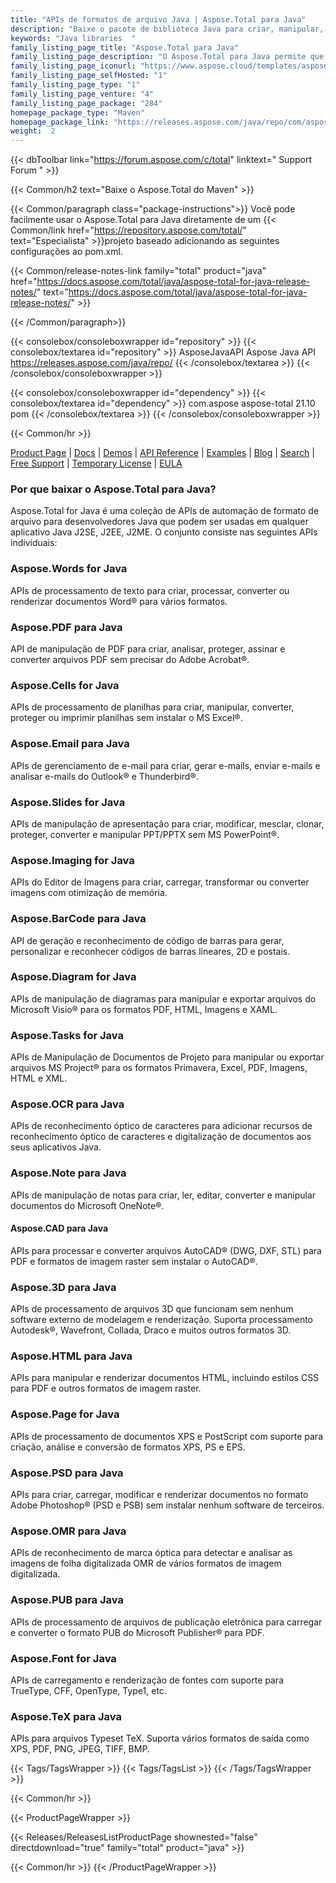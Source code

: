 ```yaml
---
title: "APIs de formatos de arquivo Java | Aspose.Total para Java"
description: "Baixe o pacote de biblioteca Java para criar, manipular, converter, renderizar e imprimir arquivos do Microsoft Word, Excel, PowerPoint, Outlook, Publisher, Visio, Project e OneNote. O pacote também inclui APIs para formatos de arquivo PDF, Photoshop, CAD, GIS e 3D, bem como APIs para códigos de barras, OCR e OMR."
keywords: "Java libraries  "
family_listing_page_title: "Aspose.Total para Java"
family_listing_page_description: "O Aspose.Total para Java permite que os desenvolvedores criem sistemas de processamento de arquivos incrivelmente versáteis, capazes de lidar com mais de 100 formatos de arquivo populares. Os programadores de aplicativos Java SE ou EE podem aprimorar seus aplicativos com a capacidade de carregar, criar, modificar, renderizar e interconverter arquivos do Microsoft Office, OpenOffice, Visio, Project, CAD e muitas outras categorias de formato comumente usadas."
family_listing_page_iconurl: "https://www.aspose.cloud/templates/aspose/App_Themes/V3/images/total/272x272/aspose_total-for-java-min.png"
family_listing_page_selfHosted: "1"
family_listing_page_type: "1"
family_listing_page_venture: "4"
family_listing_page_package: "284"
homepage_package_type: "Maven"
homepage_package_link: "https://releases.aspose.com/java/repo/com/aspose/aspose-total/"
weight:  2
---
```


{{< dbToolbar link="https://forum.aspose.com/c/total" linktext=" Support Forum " >}}

{{< Common/h2 text="Baixe o Aspose.Total do Maven"  >}}

{{< Common/paragraph class="package-instructions">}}
Você pode facilmente usar o Aspose.Total para Java diretamente de um
{{< Common/link href="https://repository.aspose.com/total/" text="Especialista"  >}}projeto baseado adicionando as seguintes configurações ao pom.xml.

{{< Common/release-notes-link family="total" product="java" href="https://docs.aspose.com/total/java/aspose-total-for-java-release-notes/" text="https://docs.aspose.com/total/java/aspose-total-for-java-release-notes/"  >}}

{{< /Common/paragraph>}}

{{< consolebox/consoleboxwrapper id="repository" >}}
   {{< consolebox/textarea id="repository" >}}
      <repository>
         <id>AsposeJavaAPI</id>
         <name>Aspose Java API</name>
         <url>https://releases.aspose.com/java/repo/</url>
      </repository>
   {{< /consolebox/textarea >}}
{{< /consolebox/consoleboxwrapper >}}

{{< consolebox/consoleboxwrapper id="dependency" >}}
   {{< consolebox/textarea id="dependency" >}}
      <dependency>
         <groupId>com.aspose</groupId>
         <artifactId>aspose-total</artifactId>
         <version>21.10</version>
         <type>pom</type>
      </dependency>
   {{< /consolebox/textarea >}}
{{< /consolebox/consoleboxwrapper >}}

{{< Common/hr >}}

[Product Page](https://products.aspose.com/tasks/java) | [Docs](https://docs.aspose.com/tasks/java/) | [Demos](https://products.aspose.app/tasks/family) | [API Reference](https://reference.aspose.com/tasks/java) | [Examples](https://github.com/aspose-tasks/Aspose.Tasks-for-Java) | [Blog](https://blog.aspose.com/category/tasks/) | [Search](https://search.aspose.com/) | [Free Support](https://forum.aspose.com/c/tasks) | [Temporary License](https://purchase.aspose.com/temporary-license) | [EULA](https://about.aspose.com/legal/eula/)

### Por que baixar o Aspose.Total para Java?

Aspose.Total for Java é uma coleção de APIs de automação de formato de arquivo para desenvolvedores Java que podem ser usadas em qualquer aplicativo Java J2SE, J2EE, J2ME. O conjunto consiste nas seguintes APIs individuais:

### Aspose.Words for Java

APIs de processamento de texto para criar, processar, converter ou renderizar documentos Word® para vários formatos.

### Aspose.PDF para Java

API de manipulação de PDF para criar, analisar, proteger, assinar e converter arquivos PDF sem precisar do Adobe Acrobat®.

### Aspose.Cells for Java

APIs de processamento de planilhas para criar, manipular, converter, proteger ou imprimir planilhas sem instalar o MS Excel®.

### Aspose.Email para Java
APIs de gerenciamento de e-mail para criar, gerar e-mails, enviar e-mails e analisar e-mails do Outlook® e Thunderbird®.

### Aspose.Slides for Java

APIs de manipulação de apresentação para criar, modificar, mesclar, clonar, proteger, converter e manipular PPT/PPTX sem MS PowerPoint®.

### Aspose.Imaging for Java

APIs do Editor de Imagens para criar, carregar, transformar ou converter imagens com otimização de memória.

### Aspose.BarCode para Java

API de geração e reconhecimento de código de barras para gerar, personalizar e reconhecer códigos de barras lineares, 2D e postais.

### Aspose.Diagram for Java

APIs de manipulação de diagramas para manipular e exportar arquivos do Microsoft Visio® para os formatos PDF, HTML, Imagens e XAML.

### Aspose.Tasks for Java

APIs de Manipulação de Documentos de Projeto para manipular ou exportar arquivos MS Project® para os formatos Primavera, Excel, PDF, Imagens, HTML e XML.

### Aspose.OCR para Java

APIs de reconhecimento óptico de caracteres para adicionar recursos de reconhecimento óptico de caracteres e digitalização de documentos aos seus aplicativos Java.

### Aspose.Note para Java

APIs de manipulação de notas para criar, ler, editar, converter e manipular documentos do Microsoft OneNote®.

#### Aspose.CAD para Java

APIs para processar e converter arquivos AutoCAD® (DWG, DXF, STL) para PDF e formatos de imagem raster sem instalar o AutoCAD®.

### Aspose.3D para Java

APIs de processamento de arquivos 3D que funcionam sem nenhum software externo de modelagem e renderização. Suporta processamento Autodesk®, Wavefront, Collada, Draco e muitos outros formatos 3D.

### Aspose.HTML para Java

APIs para manipular e renderizar documentos HTML, incluindo estilos CSS para PDF e outros formatos de imagem raster.

### Aspose.Page for Java

APIs de processamento de documentos XPS e PostScript com suporte para criação, análise e conversão de formatos XPS, PS e EPS.

### Aspose.PSD para Java

APIs para criar, carregar, modificar e renderizar documentos no formato Adobe Photoshop® (PSD e PSB) sem instalar nenhum software de terceiros.

### Aspose.OMR para Java

APIs de reconhecimento de marca óptica para detectar e analisar as imagens de folha digitalizada OMR de vários formatos de imagem digitalizada.

### Aspose.PUB para Java

APIs de processamento de arquivos de publicação eletrônica para carregar e converter o formato PUB do Microsoft Publisher® para PDF.

### Aspose.Font for Java

APIs de carregamento e renderização de fontes com suporte para TrueType, CFF, OpenType, Type1, etc.

### Aspose.TeX para Java

APIs para arquivos Typeset TeX. Suporta vários formatos de saída como XPS, PDF, PNG, JPEG, TIFF, BMP.

{{< Tags/TagsWrapper >}}
 {{< Tags/TagsList >}}
{{< /Tags/TagsWrapper >}}

{{< Common/hr >}}

{{< ProductPageWrapper >}}
<!-- ReleasesListProductPage-->
   {{< Releases/ReleasesListProductPage shownested="false"  directdownload="true" family="total" product="java" >}}
<!-- /ReleasesListProductPage-->
{{< Common/hr >}}
{{< /ProductPageWrapper >}}

